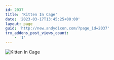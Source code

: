 ```yaml
---
id: 2037
title: 'Kitten In Cage'
date: '2023-03-17T13:45:25+00:00'
layout: page
guid: 'http://new.andydixon.com/?page_id=2037'
trx_addons_post_views_count:
    - '1'
---
```


![Kitten In Cage](https://i0.wp.com/assets.g8x2.ldn.idrivee2-23.com/posters/Kitten%20In%20Cage%2001.jpg?w=1200&ssl=1 "Kitten In Cage")